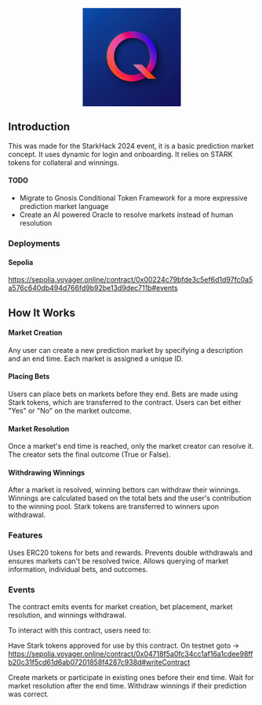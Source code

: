 
<img src="./qibble.png" alt="drawing" style="width:200px; display:block; margin:auto;"/>


## Introduction

This was made for the StarkHack 2024 event, it is a basic prediction market concept. 
It uses dynamic for login and onboarding. It relies on STARK tokens for collateral and winnings.

#### TODO
- Migrate to Gnosis Conditional Token Framework for a more expressive prediction market language
- Create an AI powered Oracle to resolve markets instead of human resolution

### Deployments 
#### Sepolia 

https://sepolia.voyager.online/contract/0x00224c79bfde3c5ef6d1d97fc0a5a576c640db494d766fd9b92be13d9dec711b#events

## How It Works

#### Market Creation

Any user can create a new prediction market by specifying a description and an end time.
Each market is assigned a unique ID.


#### Placing Bets

Users can place bets on markets before they end.
Bets are made using Stark tokens, which are transferred to the contract.
Users can bet either "Yes" or "No" on the market outcome.


#### Market Resolution

Once a market's end time is reached, only the market creator can resolve it.
The creator sets the final outcome (True or False).


#### Withdrawing Winnings

After a market is resolved, winning bettors can withdraw their winnings.
Winnings are calculated based on the total bets and the user's contribution to the winning pool.
Stark tokens are transferred to winners upon withdrawal.


### Features

Uses ERC20 tokens for bets and rewards.
Prevents double withdrawals and ensures markets can't be resolved twice.
Allows querying of market information, individual bets, and outcomes.


### Events

The contract emits events for market creation, bet placement, market resolution, and winnings withdrawal.


To interact with this contract, users need to:

Have Stark tokens approved for use by this contract.
On testnet goto -> https://sepolia.voyager.online/contract/0x04718f5a0fc34cc1af16a1cdee98ffb20c31f5cd61d6ab07201858f4287c938d#writeContract

Create markets or participate in existing ones before their end time.
Wait for market resolution after the end time.
Withdraw winnings if their prediction was correct.
